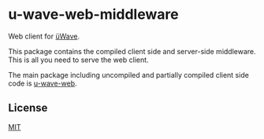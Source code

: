 # u-wave-web-middleware

Web client for [üWave][].

This package contains the compiled client side and server-side middleware. This is all you need to serve the web client.

The main package including uncompiled and partially compiled client side code is [u-wave-web][].

## License

[MIT][]

[üWave]: https://u-wave.net
[u-wave-web]: https://npmjs.com/package/u-wave-web
[MIT]: ./LICENSE
